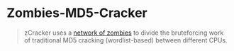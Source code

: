 # Zombies-MD5-Cracker
> zCracker uses a [network of zombies](https://en.wikipedia.org/wiki/Botnet) to divide the bruteforcing work of traditional MD5 cracking (wordlist-based) between different CPUs.
